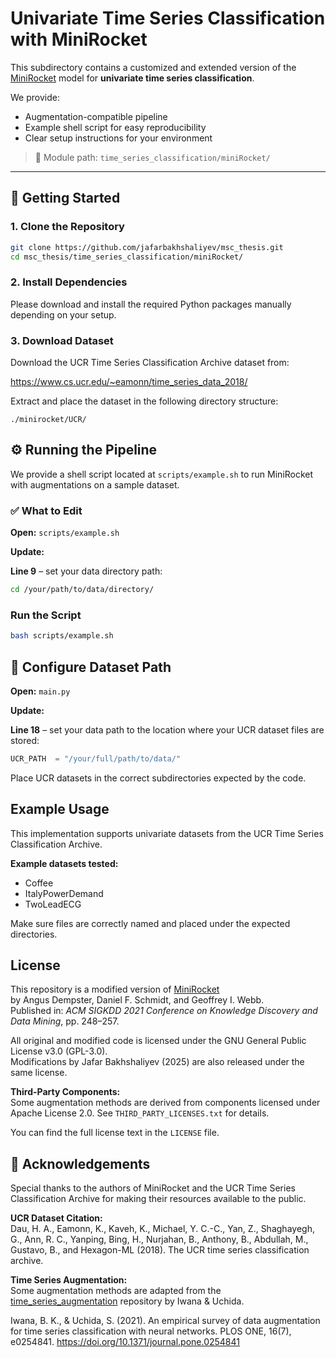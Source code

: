 # Univariate Time Series Classification with MiniRocket

This subdirectory contains a customized and extended version of the [MiniRocket](https://github.com/angus924/minirocket) model for **univariate time series classification**.

We provide:
- Augmentation-compatible pipeline
- Example shell script for easy reproducibility
- Clear setup instructions for your environment

> 📁 Module path: `time_series_classification/miniRocket/`

---

## 🚀 Getting Started

### 1. Clone the Repository

```bash
git clone https://github.com/jafarbakhshaliyev/msc_thesis.git
cd msc_thesis/time_series_classification/miniRocket/
```

### 2. Install Dependencies

Please download and install the required Python packages manually depending on your setup.

### 3. Download Dataset

Download the UCR Time Series Classification Archive dataset from:

https://www.cs.ucr.edu/~eamonn/time_series_data_2018/

Extract and place the dataset in the following directory structure:

`./minirocket/UCR/`


## ⚙️ Running the Pipeline

We provide a shell script located at `scripts/example.sh` to run MiniRocket with augmentations on a sample dataset.

### ✅ What to Edit

**Open:** `scripts/example.sh`

**Update:**

**Line 9** – set your data directory path:

```bash
cd /your/path/to/data/directory/
```


### Run the Script

```bash
bash scripts/example.sh
```

## 📁 Configure Dataset Path

**Open:** `main.py`

**Update:**

**Line 18** – set your data path to the location where your UCR dataset files are stored:

```python
UCR_PATH  = "/your/full/path/to/data/"
```

Place UCR datasets in the correct subdirectories expected by the code.


## Example Usage

This implementation supports univariate datasets from the UCR Time Series Classification Archive.

**Example datasets tested:**
- Coffee
- ItalyPowerDemand
- TwoLeadECG

Make sure files are correctly named and placed under the expected directories.


## License

This repository is a modified version of [MiniRocket](https://github.com/angus924/minirocket)  
by Angus Dempster, Daniel F. Schmidt, and Geoffrey I. Webb.  
Published in: *ACM SIGKDD 2021 Conference on Knowledge Discovery and Data Mining*, pp. 248–257.

All original and modified code is licensed under the GNU General Public License v3.0 (GPL-3.0).  
Modifications by Jafar Bakhshaliyev (2025) are also released under the same license.

**Third-Party Components:**  
Some augmentation methods are derived from components licensed under Apache License 2.0. See `THIRD_PARTY_LICENSES.txt` for details.

You can find the full license text in the `LICENSE` file.


## 🙏 Acknowledgements

Special thanks to the authors of MiniRocket and the UCR Time Series Classification Archive for making their resources available to the public.

**UCR Dataset Citation:**  
Dau, H. A., Eamonn, K., Kaveh, K., Michael, Y. C.-C., Yan, Z., Shaghayegh, G., Ann, R. C., Yanping, Bing, H., Nurjahan, B., Anthony, B., Abdullah, M., Gustavo, B., and Hexagon-ML (2018). The UCR time series classification archive.

**Time Series Augmentation:**  
Some augmentation methods are adapted from the [time_series_augmentation](https://github.com/uchidalab/time_series_augmentation) repository by Iwana & Uchida.

Iwana, B. K., & Uchida, S. (2021). An empirical survey of data augmentation for time series classification with neural networks. PLOS ONE, 16(7), e0254841. https://doi.org/10.1371/journal.pone.0254841